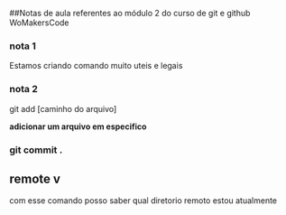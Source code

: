 ##Notas de aula referentes ao módulo 2 do curso de git e github WoMakersCode

### nota 1
Estamos criando comando muito uteis e legais 

### nota 2
git add [caminho do arquivo]

**adicionar um arquivo em especifico**



### git commit .



## remote v
com esse comando posso saber qual diretorio remoto estou atualmente